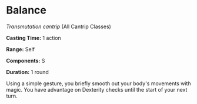 # Balance
*Transmutation cantrip* (All Cantrip Classes)

**Casting Time:** 1 action

**Range:** Self

**Components:** S

**Duration:** 1 round

Using a simple gesture, you briefly smooth out your body's movements with magic. You have advantage on Dexterity checks until the start of your next turn.
